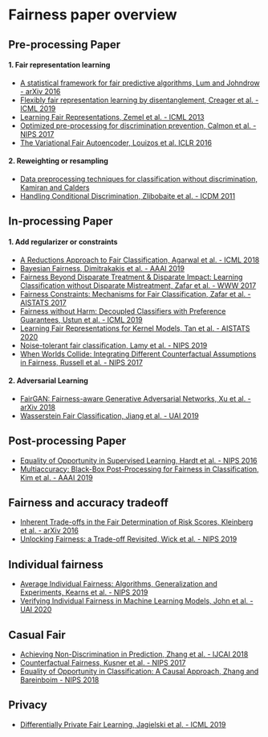 # Fairness paper overview

## Pre-processing Paper 
#### 1. Fair representation learning
- [A statistical framework for fair predictive algorithms, Lum and Johndrow - arXiv 2016](https://arxiv.org/pdf/1610.08077.pdf)
- [Flexibly fair representation learning by disentanglement, Creager et al. - ICML 2019](http://proceedings.mlr.press/v97/creager19a/creager19a.pdf)
- [Learning Fair Representations, Zemel et al. - ICML 2013](https://www.cs.toronto.edu/~toni/Papers/icml-final.pdf)
- [Optimized pre-processing for discrimination prevention, Calmon et al. - NIPS 2017](https://papers.nips.cc/paper/6988-optimized-pre-processing-for-discrimination-prevention.pdf)
- [The Variational Fair Autoencoder, Louizos et al. ICLR 2016](https://arxiv.org/pdf/1511.00830.pdf)

#### 2. Reweighting or resampling
- [Data preprocessing techniques for classification without discrimination, Kamiran and Calders](https://link.springer.com/content/pdf/10.1007%2Fs10115-011-0463-8.pdf)
- [Handling Conditional Discrimination, Zlibobaite et al. - ICDM 2011](https://ieeexplore.ieee.org/document/6137304)



## In-processing Paper
#### 1. Add regularizer or constraints
- [A Reductions Approach to Fair Classification, Agarwal et al. - ICML 2018](http://proceedings.mlr.press/v80/agarwal18a/agarwal18a.pdf)
- [Bayesian Fairness, Dimitrakakis et al. - AAAI 2019](https://arxiv.org/abs/1706.00119)
- [Fairness Beyond Disparate Treatment & Disparate Impact:
Learning Classification without Disparate Mistreatment, Zafar et al. - WWW 2017](https://people.mpi-sws.org/~mzafar/papers/disparate_mistreatment.pdf)
- [Fairness Constraints: Mechanisms for Fair Classification, Zafar et al. - AISTATS 2017](https://people.mpi-sws.org/~mzafar/papers/disparate_impact.pdf)
- [Fairness without Harm: Decoupled Classifiers with Preference Guarantees, Ustun et al. - ICML 2019](http://proceedings.mlr.press/v97/ustun19a.html)
- [Learning Fair Representations for Kernel Models, Tan et al. - AISTATS 2020](http://proceedings.mlr.press/v108/tan20a/tan20a.pdf)
- [Noise-tolerant fair classification, Lamy et al. - NIPS 2019](http://papers.neurips.cc/paper/8322-noise-tolerant-fair-classification.pdf)
- [When Worlds Collide: Integrating Different
Counterfactual Assumptions in Fairness, Russell et al. - NIPS 2017](https://papers.nips.cc/paper/7220-when-worlds-collide-integrating-different-counterfactual-assumptions-in-fairness.pdf)
#### 2. Adversarial Learning
- [FairGAN: Fairness-aware Generative Adversarial Networks, Xu et al. - arXiv 2018](https://arxiv.org/pdf/1805.11202.pdf)
- [Wasserstein Fair Classification, Jiang et al. - UAI 2019](https://arxiv.org/pdf/1907.12059.pdf)


## Post-processing Paper 
- [Equality of Opportunity in Supervised Learning, Hardt et al. - NIPS 2016](https://arxiv.org/pdf/1610.02413.pdf)
- [Multiaccuracy: Black-Box Post-Processing for Fairness in Classification, Kim et al. - AAAI 2019](https://arxiv.org/abs/1805.12317)

## Fairness and accuracy tradeoff 
- [Inherent Trade-offs in the Fair Determination of Risk Scores, Kleinberg et al. - arXiv 2016](https://arxiv.org/pdf/1609.05807.pdf)
- [Unlocking Fairness: a Trade-off Revisited, Wick et al. - NIPS 2019](https://papers.nips.cc/paper/9082-unlocking-fairness-a-trade-off-revisited.pdf)


## Individual fairness 
- [Average Individual Fairness: Algorithms, Generalization and Experiments, Kearns et al. - NIPS 2019](https://arxiv.org/pdf/1905.10607.pdf)
- [Verifying Individual Fairness in Machine Learning Models, John et al. - UAI 2020](https://arxiv.org/pdf/2006.11737.pdf)

## Casual Fair 
- [Achieving Non-Discrimination in Prediction, Zhang et al. - IJCAI 2018](https://arxiv.org/pdf/1703.00060.pdf)
- [Counterfactual Fairness, Kusner et al. - NIPS 2017](https://papers.nips.cc/paper/6995-counterfactual-fairness)
- [Equality of Opportunity in Classification: A Causal Approach, Zhang and Bareinboim - NIPS 2018](https://papers.nips.cc/paper/7625-equality-of-opportunity-in-classification-a-causal-approach)

## Privacy
- [Differentially Private Fair Learning, Jagielski et al. - ICML 2019](https://arxiv.org/pdf/1812.02696.pdf)



